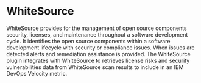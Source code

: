 
# WhiteSource

WhiteSource provides for the management of open source components security, licenses, and maintenance throughout a software development cycle. It identifies the open source components within a software development lifecycle with security or compliance issues. When issues are detected alerts and remediation assistance is provided. The WhiteSource plugin integrates with WhiteSource to retrieves license risks and security vulnerabilities data from WhiteSource scan results to include in an IBM DevOps Velocity metric.
